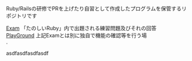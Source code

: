 Ruby/Railsの研修でPRを上げたり自習として作成したプログラムを保管するリポジトリです  

[Exam](Exam) 「たのしいRuby」内で出題される練習問題及びそれの回答  
[PlayGround](PlayGround) 上記Examとは別に独自で機能の確認等を行う場  
.

asdfasdfasdfasdf

